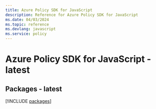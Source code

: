 ```yaml
---
title: Azure Policy SDK for JavaScript
description: Reference for Azure Policy SDK for JavaScript
ms.date: 04/03/2024
ms.topic: reference
ms.devlang: javascript
ms.service: policy
---
```

# Azure Policy SDK for JavaScript - latest
## Packages - latest
[!INCLUDE [packages](policy-index.md)]